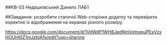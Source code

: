 ##КВ-03 Недашківський Данило ЛАБ1

##Завдання: розробити статичні Web-сторінки додатку та перевірити коректне їх відображення на екранах різного розміру.

https://docs.google.com/document/d/1VdWdP1WH8JedNmVotnspuPExVzxHOUHl0Z1mJzbIA1s/edit?usp=sharing
